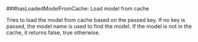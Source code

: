 
###hasLoadedModelFromCache: Load model from cache

Tries to load the model from cache based on the passed key. If no key is passed, the model name is used to find the model. If the model is not in the cache, it returns false, true otherwise.